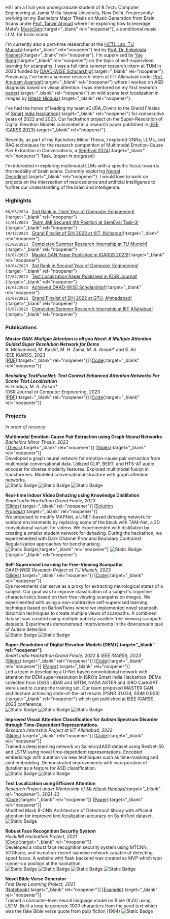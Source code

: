 <!-- ## About me -->
Hi! I am a final year undergraduate student of B.Tech. Computer Engineering at Jamia Millia Islamia University, New Delhi. I'm presently working on my Bachelors Major Thesis on Music Generation from Brain Scans under [Prof. Tanvir Ahmad](https://scholar.google.co.in/citations?user=y7YNRzoAAAAJ&hl=en) where I'm exploring how to leverage Meta's [MusicGen](https://musicgen.com/){:target="_blank" rel="noopener"}, a conditional music LLM, for brain scans.

I'm currently also a part-time researcher at the [HCTL Lab, TU Munich](https://www.edu.sot.tum.de/en/hctl/home/){:target="_blank" rel="noopener"} led by [Prof. Dr. Enkelejda Kasneci](https://scholar.google.com/citations?user=bZVkVvoAAAAJ){:target="_blank" rel="noopener"}. I'm supervised by [Yao Rong](https://yaorong0921.github.io/homepage/){:target="_blank" rel="noopener"} on the topic of self-supervised learning for scanpaths. I was a full-time summer research intern at TUM in 2023  funded by  [DAAD-WISE Scholarship](https://www.daad.in/en/find-funding/scholarship-database/?type=a&q=&status=1&subject=F&onlydaad=1&detail_to_show=0&target=4&origin=4&pg=1&detail_to_show=50015295){:target="_blank" rel="noopener"}. Previously, I've been a summer research intern at IIIT Allahabad under [Prof. Anupam Agarwal](https://scholar.google.co.in/citations?user=mVXjhhgAAAAJ&hl=en){:target="_blank" rel="noopener"} where I worked on ASD diagnosis based on visual attention. I was mentored on my first research [paper](https://www.iosrjournals.org/iosr-jce/papers/Vol25-issue1/Ser-1/E2501013749.pdf){:target="_blank" rel="noopener"} on wild scene text localization in images by [Hitesh Hinduja](https://hitesh-hinduja.mystrikingly.com/){:target="_blank" rel="noopener"}. 

I've had the honor of leading my team sCUDA_Divers to the Grand Finales of [Smart India Hackathon](https://www.sih.gov.in/sih2023){:target="_blank" rel="noopener"} for consecutive years of 2022 and 2023. Our hackathon project on the Super-Resolution of Digital Elevation Models culminated in a research paper published in [IEEE IGARSS 2023](https://ieeexplore.ieee.org/abstract/document/10283196){:target="_blank" rel="noopener"}.

Recently, as part of my Bachelors Minor Thesis, I explored GNNs, LLMs, and RAG techniques for the research competition of Multimodal Emotion-Cause Pair Extraction in Conversations, a [SemEval 2024](https://nustm.github.io/SemEval-2024_ECAC/){:target="_blank" rel="noopener"} Task. (_paper in progress!_)

I'm interested in exploring multimodal LLMs with a specific focus towards the modality of brain scans. Currently exploring [Neural Decoding](https://en.wikipedia.org/wiki/Neural_decoding){:target="_blank" rel="noopener"}. I would love to work on projects on the intersection of neuroscience and artificial intelligence to further our understanding of the brain and intelligence.
 
### Highlights

```06/03/2024``` &nbsp; [2nd Rank in Third Year of Computer Engineering!](./assets/docs/third-year-rank-list.pdf){:target="_blank" rel="noopener"} \
```31/01/2024``` &nbsp; [Team JMI Secured 4th Position at SemEval Task-3!](https://codalab.lisn.upsaclay.fr/competitions/16141#results){:target="_blank" rel="noopener"} \
    ```19/12/2023``` &nbsp; [Grand Finalist of SIH 2023 at KIT, Kolhapur!](./assets/docs/sih2023.pdf){:target="_blank" rel="noopener"} \
```01/08/2023``` &nbsp; [Completed Summer Research Internship at TU Munich!](./assets/docs/TUM.pdf){:target="_blank" rel="noopener"}\
```16/07/2023``` &nbsp; [Master GAN Paper Published in IGARSS 2023!](https://ieeexplore.ieee.org/abstract/document/10283196){:target="_blank" rel="noopener"} \
```10/04/2023``` &nbsp; [3rd Rank in Second Year of Computer Engineering!](./assets/docs/second-year-rank-list.pdf){:target="_blank" rel="noopener"} \
```17/02/2023``` &nbsp; [Text Localization Paper Published in IOSR Journal!](https://www.iosrjournals.org/iosr-jce/papers/Vol25-issue1/Ser-1/E2501013749.pdf){:target="_blank" rel="noopener"} \
```16/01/2023``` &nbsp; [Achieved DAAD-WISE Scholarship!](./assets/docs/DAAD-Scholarship.pdf){:target="_blank" rel="noopener"} \
```25/08/2022``` &nbsp; [Grand Finalist of SIH 2022 at GTU, Ahmedabad!](./assets/docs/sih2022.pdf){:target="_blank" rel="noopener"} \
```15/07/2022``` &nbsp; [Completed Summer Research Internship at IIIT Allahabad!](./assets/docs/IIITA-Cert.pdf){:target="_blank" rel="noopener"}

### Publications

***Master GAN: Multiple Attention is all you Need: A Multiple Attention Guided Super Resolution Network for Dems***  
A. Mohammed, M. Kashif, M. H. Zama, *M. A. Ansari*\* and S. Ali \
IEEE IGARSS, 2023\
\[[PDF](https://ieeexplore.ieee.org/abstract/document/10283196){:target="_blank" rel="noopener"}\] \[[Code](https://github.com/sheikhazhanmohammed/MASTERGAN){:target="_blank" rel="noopener"}\]

***Revisiting TextFuseNet: Text Context Enhanced Attention Networks For Scene Text Localization***  
H. Hinduja, *M. A. Ansari*\* \
IOSR Journal of Computer Engineering, 2023\
\[[PDF](https://www.iosrjournals.org/iosr-jce/papers/Vol25-issue1/Ser-1/E2501013749.pdf){:target="_blank" rel="noopener"}\] \[[Code](https://github.com/m-abbas-ansari/AttentionText){:target="_blank" rel="noopener"}\]

### Projects
*In order of recency:*

**Multimodal Emotion-Cause Pair Extraction using Graph Neural Networks**  
*Bachelors Minor Thesis, 2023*\
\[[Thesis](https://drive.google.com/file/d/1PHWEezwM0vujDF8mSSSPtaIpPMI6GTC5/view?usp=sharing){:target="_blank" rel="noopener"}\] \[[Slides](https://docs.google.com/presentation/d/1aQwf8vZg3c26uXxFzovtNwA92x8kad-IrHTJ6gKgHsk/edit?usp=sharing){:target="_blank" rel="noopener"}\]\
Developed a graph neural network for emotion-cause pair extraction from multimodal conversational data. Utilized CLIP,
BERT, and HTS-AT audio encoder for diverse modality features. Explored multimodal fusion in transformers. Modeled
conversational structure with graph attention networks.\
![Static Badge](https://img.shields.io/badge/--red?logo=pytorch&label=pytorch)
![Static Badge](https://img.shields.io/badge/--%23FFBE00?logo=weightsandbiases&label=%20weights%26biases)
![Static Badge](https://img.shields.io/badge/transformers-5b5d5b?label=%F0%9F%A4%97)

**Real-time Indoor Video Dehazing using Knowledge Distillation**\
*Smart India Hackathon Grand Finale, 2023* \
\[[Slides](https://drive.google.com/file/d/1_YyKU8hJbUSRMd9U_3KBGM3byju15JR9/view?usp=sharing){:target="_blank" rel="noopener"}\] \[[Solution Proposal](https://drive.google.com/file/d/1aWfAYDyxl2WXu0YaAbVPJdc2giFlot6J/view?usp=sharing){:target="_blank" rel="noopener"}\]\
We proposed to modify MAPNet, a UNET-based dehazing network for outdoor environments by replacing some of the block with TAM-Net, a 2D convolutional variant for videos. We experimented with distillation by creating a smaller student network for dehazing. During the hackathon, we experiemented with Dark Channel Prior and Boundary Contrainst Regularization approaches for benchmarking. \
![Static Badge](https://img.shields.io/badge/--red?logo=pytorch&label=pytorch){:target="_blank" rel="noopener"}
![Static Badge](https://img.shields.io/badge/_-%235C3EE8?logo=opencv&label=opencv){:target="_blank" rel="noopener"}

**Self-Supervised Learning for Free-Viewing Scanpaths**\
*DAAD-WISE Research Project at TU Munich, 2023*\
\[[Slides](https://docs.google.com/presentation/d/17F_fqesKFqedVg6sIdlgmOhkPmw0T2909jU3WfDWfX0/edit?usp=sharing){:target="_blank" rel="noopener"}\] \[[Code](https://github.com/m-abbas-ansari/SSSL){:target="_blank" rel="noopener"}\]\
Eye movements can serve as a proxy for extracting neurological states of a subject. Our goal was to improve classifcation of a subject's cognitive characteristics based on their free-viewing scanpaths on images. We experimented with using a non-contrastive self-supervised learning technique based on BarlowTwins where we implemented novel scanpath distortion techniques to create multiple views of scanpaths. A combined  dataset was created using multiple publicly availble free-viewing scanpath datasets. Experiments demonstrated improvements in the downstream task of Autism detection.\
![Static Badge](https://img.shields.io/badge/--red?logo=pytorch&label=pytorch)
![Static Badge](https://img.shields.io/badge/--%23FFBE00?logo=weightsandbiases&label=%20weights%26biases)



**Super-Resolution of Digital Elevation Models (DEM){:target="_blank" rel="noopener"}**\
*Smart India Hackathon Grand Finale, 2022 & IEEE IGARSS, 2023*\
\[[Slides](https://docs.google.com/presentation/d/13GKR8H8AjNDSijtup7leRnFHKwMQXmlF_HYQ5mBuW0I/edit?usp=sharing){:target="_blank" rel="noopener"}\] \[[Code](https://github.com/m-abbas-ansari/SuperResolution-DEMs){:target="_blank" rel="noopener"}\] \[[Paper](https://ieeexplore.ieee.org/abstract/document/10283196){:target="_blank" rel="noopener"}\]\
Led a team in developing a U-Net based convolutional network with attention for DEM super-resolution in ISRO’s Smart India Hackathon. DEMs collected from USGS LiDAR and SRTM, NASA ASTER and ISRO CartoSAT were used to curate the training set. Our team proposed MASTER GAN architecture achieving state-of-the-art results (PSNR 31.024, SSIM 0.908){:target="_blank" rel="noopener"} which got published at IEEE IGARSS 2023 conference.\
![Static Badge](https://img.shields.io/badge/--red?logo=pytorch&label=pytorch)
![Static Badge](https://img.shields.io/badge/_-%235C3EE8?logo=opencv&label=opencv)
![Static Badge](https://img.shields.io/badge/--%23FFBE00?logo=weightsandbiases&label=%20weights%26biases)

**Improved Visual Attention Classification for Autism Spectrum Disorder through Time-Dependent
Representations.**\
*Research Internship Project at IIIT Allahabad, 2022*\
\[[Slides](https://docs.google.com/presentation/d/1yQrqDBjhvNhPT4DhqcKf0RKzAifh-x9uRPPa5BwlsEg/edit?usp=sharing){:target="_blank" rel="noopener"}\] \[[Code](https://github.com/m-abbas-ansari/ASD-Classification){:target="_blank" rel="noopener"}\] \
Trained a deep learning network on Saliency4ASD dataset using ResNet-50 and LSTM using novel time-dependent representations. Encoded embeddings with duration via new techniques such as time-masking and joint embedding. Demonstrated improvements with incorporation of duration as a feature for ASD classification.\
![Static Badge](https://img.shields.io/badge/--red?logo=pytorch&label=pytorch)
![Static Badge](https://img.shields.io/badge/--%23FFBE00?logo=weightsandbiases&label=%20weights%26biases)

**Text Localization using Efficient Attention**\
*Research Project under Mentorship of [Mr Hitesh Hinduja](https://hitesh-hinduja.mystrikingly.com/){:target="_blank" rel="noopener"}*, 2021-23\
\[[Code](https://github.com/m-abbas-ansari/AttentionText){:target="_blank" rel="noopener"}\] \[[Paper](https://www.iosrjournals.org/iosr-jce/papers/Vol25-issue1/Ser-1/E2501013749.pdf){:target="_blank" rel="noopener"}\] \
Modified Mask R-CNN Architecture of Detectron2 library with efficient attention for improved text localization accuracy on SynthText dataset.\
![Static Badge](https://img.shields.io/badge/--red?logo=pytorch&label=pytorch)

**Robust Face Recognition Security System**\
*HackJMI Hackathon Project, 2021*\
\[[Code](https://github.com/m-abbas-ansari/HackJMI2-CheemsGamg){:target="_blank" rel="noopener"}\] \
Developed a robust face recognition security system using MTCNN, VGGFace, and inception-resnet siamese network capable of detecting spoof faces. A website with flask backend was created as MVP which won runner-up position at the hackathon.\
![Static Badge](https://img.shields.io/badge/_-%23FF6F00?logo=tensorflow&label=tensorflow)
![Static Badge](https://img.shields.io/badge/_-%23D00000?logo=keras&label=keras)
![Static Badge](https://img.shields.io/badge/_-%235C3EE8?logo=opencv&label=opencv)
![Static Badge](https://img.shields.io/badge/_-%23000000?logo=flask&label=flask)

**Novel Bible Verse Generator**\
*First Deep Learning Project, 2021*\
\[[Notebook](https://github.com/m-abbas-ansari/Machine-Learning-And-Data-Science/blob/main/pulp_fiction_quote_generation.ipynb){:target="_blank" rel="noopener"}\] \[[Example](https://www.linkedin.com/feed/update/urn:li:activity:6812461393271435264/){:target="_blank" rel="noopener"}\] \
Trained a character-level neural language model on Bible (KJV) using LSTM. Built a loop to generate 1000 characters from the seed text which was the fake Bible verse quote from pulp fiction (1994)
![Static Badge](https://img.shields.io/badge/_-%23D00000?logo=keras&label=keras)
